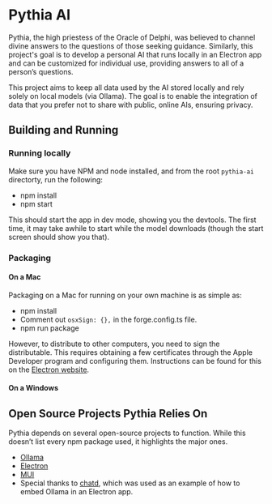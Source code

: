 # Pythia AI

Pythia, the high priestess of the Oracle of Delphi, was believed to channel divine answers to the questions of those seeking guidance. Similarly, this project's goal is to develop a personal AI that runs locally in an Electron app and can be customized for individual use, providing answers to all of a person’s questions.

This project aims to keep all data used by the AI stored locally and rely solely on local models (via Ollama). The goal is to enable the integration of data that you prefer not to share with public, online AIs, ensuring privacy.

## Building and Running

### Running locally

Make sure you have NPM and node installed, and from the root `pythia-ai` directorty, run the following:

- npm install
- npm start

This should start the app in dev mode, showing you the devtools. The first time, it may take awhile to start while the model downloads (though the start screen should show you that).

### Packaging

#### On a Mac

Packaging on a Mac for running on your own machine is as simple as:

- npm install
- Comment out `osxSign: {},` in the forge.config.ts file.
- npm run package

However, to distribute to other computers, you need to sign the distributable. This requires obtaining a few certificates through the Apple Developer program and configuring them. Instructions can be found for this on the [Electron website](https://www.electronforge.io/guides/code-signing/code-signing-macos).

#### On a Windows

## Open Source Projects Pythia Relies On

Pythia depends on several open-source projects to function. While this doesn’t list every npm package used, it highlights the major ones.

- [Ollama](https://ollama.com/)
- [Electron](https://www.electronjs.org/)
- [MUI](https://mui.com/)
- Special thanks to [chatd](https://github.com/BruceMacD/chatd), which was used as an example of how to embed Ollama in an Electron app.
